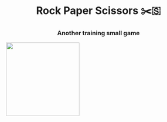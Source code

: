 <h1 align="center">Rock Paper Scissors ✂️🇸</h1>
<h3 align="center">Another training small game</h3>

<img align="left" width="200" src="https://i.ibb.co/wckB95G/Screenshot-2023-02-12-at-3-09-13-PM.png">
